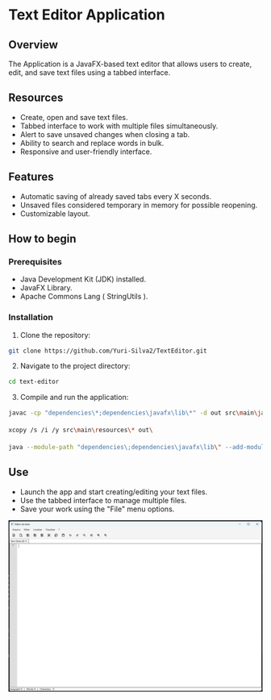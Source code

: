 # Text Editor Application

## Overview

The Application is a JavaFX-based text editor that allows users to create, edit, and save text files using a tabbed interface.

## Resources

- Create, open and save text files.
- Tabbed interface to work with multiple files simultaneously.
- Alert to save unsaved changes when closing a tab.
- Ability to search and replace words in bulk.
- Responsive and user-friendly interface.

## Features

- Automatic saving of already saved tabs every X seconds.
- Unsaved files considered temporary in memory for possible reopening.
- Customizable layout.

## How to begin

### Prerequisites

- Java Development Kit (JDK) installed.
- JavaFX Library.
- Apache Commons Lang ( StringUtils ).

### Installation

1. Clone the repository:

```bash
git clone https://github.com/Yuri-Silva2/TextEditor.git
```

2. Navigate to the project directory:

```bash
cd text-editor
```

3. Compile and run the application:

```bash
javac -cp "dependencies\*;dependencies\javafx\lib\*" -d out src\main\java\org\texteditor\*.java src\main\java\org\texteditor\controllers\*.java src\main\java\org\texteditor\model\*.java src\main\java\org\texteditor\viewers\menu\*.java src\main\java\org\texteditor\viewers\pane\*.java src\main\java\org\texteditor\viewers\tab\*.java src\main\java\org\texteditor\viewers\tab\find\*.java

xcopy /s /i /y src\main\resources\* out\

java --module-path "dependencies\;dependencies\javafx\lib\" --add-modules javafx.controls -cp out org.texteditor.Main
```

## Use

- Launch the app and start creating/editing your text files.
- Use the tabbed interface to manage multiple files.
- Save your work using the "File" menu options.

![alt text](https://github.com/Yuri-Silva2/TextEditor/blob/master/images/desktop.png?raw=true)

